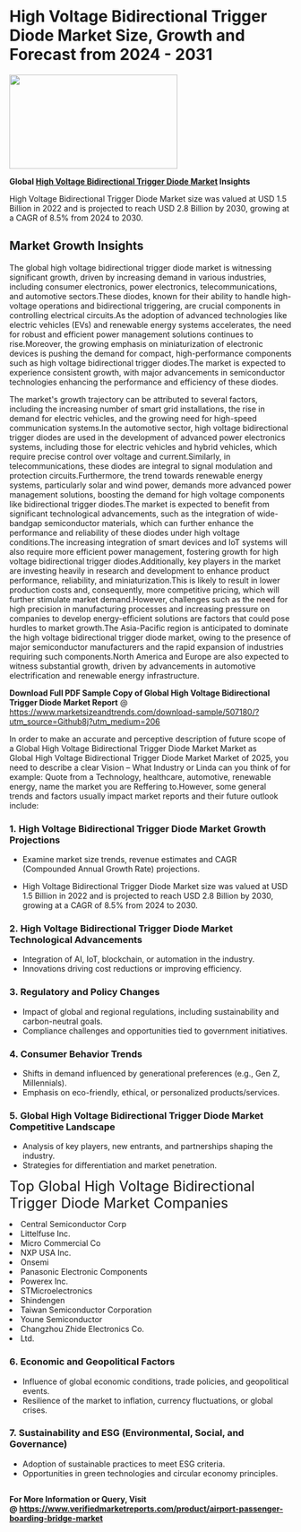 <H1>High Voltage Bidirectional Trigger Diode Market Size, Growth and Forecast from 2024 - 2031</H1><img class="aligncenter size-medium wp-image-584254" src="https://thirdeyenews.in/wp-content/uploads/2024/09/Global-Market-Research-300x168.jpeg" alt="" width="300" height="168" /><p><strong>Global&nbsp;<a href="https://www.marketsizeandtrends.com/download-sample/507180/?utm_source=Github8j?utm_medium=206">High Voltage Bidirectional Trigger Diode Market</a> Insights</strong></p><p>High Voltage Bidirectional Trigger Diode Market size was valued at USD 1.5 Billion in 2022 and is projected to reach USD 2.8 Billion by 2030, growing at a CAGR of 8.5% from 2024 to 2030.</p><p><h2>Market Growth Insights</h2> <p>The global high voltage bidirectional trigger diode market is witnessing significant growth, driven by increasing demand in various industries, including consumer electronics, power electronics, telecommunications, and automotive sectors.These diodes, known for their ability to handle high-voltage operations and bidirectional triggering, are crucial components in controlling electrical circuits.As the adoption of advanced technologies like electric vehicles (EVs) and renewable energy systems accelerates, the need for robust and efficient power management solutions continues to rise.Moreover, the growing emphasis on miniaturization of electronic devices is pushing the demand for compact, high-performance components such as high voltage bidirectional trigger diodes.The market is expected to experience consistent growth, with major advancements in semiconductor technologies enhancing the performance and efficiency of these diodes.</p> <p>The market's growth trajectory can be attributed to several factors, including the increasing number of smart grid installations, the rise in demand for electric vehicles, and the growing need for high-speed communication systems.In the automotive sector, high voltage bidirectional trigger diodes are used in the development of advanced power electronics systems, including those for electric vehicles and hybrid vehicles, which require precise control over voltage and current.Similarly, in telecommunications, these diodes are integral to signal modulation and protection circuits.Furthermore, the trend towards renewable energy systems, particularly solar and wind power, demands more advanced power management solutions, boosting the demand for high voltage components like bidirectional trigger diodes.The market is expected to benefit from significant technological advancements, such as the integration of wide-bandgap semiconductor materials, which can further enhance the performance and reliability of these diodes under high voltage conditions.The increasing integration of smart devices and IoT systems will also require more efficient power management, fostering growth for high voltage bidirectional trigger diodes.Additionally, key players in the market are investing heavily in research and development to enhance product performance, reliability, and miniaturization.This is likely to result in lower production costs and, consequently, more competitive pricing, which will further stimulate market demand.However, challenges such as the need for high precision in manufacturing processes and increasing pressure on companies to develop energy-efficient solutions are factors that could pose hurdles to market growth.The Asia-Pacific region is anticipated to dominate the high voltage bidirectional trigger diode market, owing to the presence of major semiconductor manufacturers and the rapid expansion of industries requiring such components.North America and Europe are also expected to witness substantial growth, driven by advancements in automotive electrification and renewable energy infrastructure.<p><span class=""><strong>Download Full PDF Sample Copy of Global High Voltage Bidirectional Trigger Diode Market Report</strong> @ <a href="https://www.marketsizeandtrends.com/download-sample/507180/?utm_source=Github8j?utm_medium=206" target="_blank">https://www.marketsizeandtrends.com/download-sample/507180/?utm_source=Github8j?utm_medium=206</a></span></p><p>In order to make an accurate and perceptive description of future scope of a Global&nbsp;High Voltage Bidirectional Trigger Diode Market Market as Global&nbsp;High Voltage Bidirectional Trigger Diode Market Market of 2025, you need to describe a clear Vision &ndash; What Industry or Linda can you think of for example: Quote from a Technology, healthcare, automotive, renewable energy, name the market you are Reffering to.However, some general trends and factors usually impact market reports and their future outlook include:</p><h3>1.&nbsp;<strong>High Voltage Bidirectional Trigger Diode Market Growth Projections</strong></h3><ul><li>Examine market size trends, revenue estimates and CAGR (Compounded Annual Growth Rate) projections.</li><li><p>High Voltage Bidirectional Trigger Diode Market size was valued at USD 1.5 Billion in 2022 and is projected to reach USD 2.8 Billion by 2030, growing at a CAGR of 8.5% from 2024 to 2030.</p></li></ul><h3>2.&nbsp;<strong>High Voltage Bidirectional Trigger Diode Market Technological Advancements</strong></h3><ul><li>Integration of AI, IoT, blockchain, or automation in the industry.</li><li>Innovations driving cost reductions or improving efficiency.</li></ul><h3>3.&nbsp;<strong>Regulatory and Policy Changes</strong></h3><ul><li>Impact of global and regional regulations, including sustainability and carbon-neutral goals.</li><li>Compliance challenges and opportunities tied to government initiatives.</li></ul><h3>4.&nbsp;<strong>Consumer Behavior Trends</strong></h3><ul><li>Shifts in demand influenced by generational preferences (e.g., Gen Z, Millennials).</li><li>Emphasis on eco-friendly, ethical, or personalized products/services.</li></ul><h3>5.&nbsp;<strong>Global High Voltage Bidirectional Trigger Diode Market Competitive Landscape</strong></h3><ul><li>Analysis of key players, new entrants, and partnerships shaping the industry.</li><li>Strategies for differentiation and market penetration.</li></ul><p data-pm-slice="1 1 []"><span style="color: inherit; font-family: inherit; font-size: 25px;">Top Global High Voltage Bidirectional Trigger Diode Market Companies</span></p><div class="" data-test-id=""><p><li>Central Semiconductor Corp</li><li> Littelfuse Inc.</li><li> Micro Commercial Co</li><li> NXP USA Inc.</li><li> Onsemi</li><li> Panasonic Electronic Components</li><li> Powerex Inc.</li><li> STMicroelectronics</li><li> Shindengen</li><li> Taiwan Semiconductor Corporation</li><li> Youne Semiconductor</li><li> Changzhou Zhide Electronics Co.</li><li> Ltd.</li></p></div><h3>6.&nbsp;<strong>Economic and Geopolitical Factors</strong></h3><ul><li>Influence of global economic conditions, trade policies, and geopolitical events.</li><li>Resilience of the market to inflation, currency fluctuations, or global crises.</li></ul><h3>7.&nbsp;<strong>Sustainability and ESG (Environmental, Social, and Governance)</strong></h3><ul><li>Adoption of sustainable practices to meet ESG criteria.</li><li>Opportunities in green technologies and circular economy principles.</li></ul><h2><strong style="font-size: 14px;">For More Information or Query, Visit @&nbsp;</strong><a style="background-color: #ffffff; font-size: 14px;" href="https://www.marketsizeandtrends.com/report/high-voltage-bidirectional-trigger-diode-market/" target="_blank">https://www.verifiedmarketreports.com/product/airport-passenger-boarding-bridge-market</a></h2>